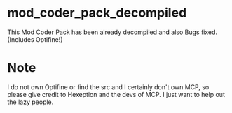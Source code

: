 # mod_coder_pack_decompiled
This Mod Coder Pack has been already decompiled and also Bugs fixed.(Includes Optifine!)


# Note
I do not own Optifine or find the src and I certainly don't own MCP, so please give credit to Hexeption and the devs of MCP. I just want to help out the lazy people. 
